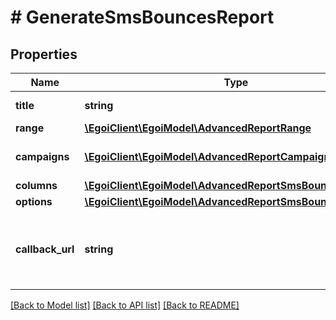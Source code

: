 # # GenerateSmsBouncesReport

## Properties

Name | Type | Description | Notes
------------ | ------------- | ------------- | -------------
**title** | **string** | Advanced report title | 
**range** | [**\EgoiClient\EgoiModel\AdvancedReportRange**](AdvancedReportRange.md) |  | 
**campaigns** | [**\EgoiClient\EgoiModel\AdvancedReportCampaignsObject[]**](AdvancedReportCampaignsObject.md) | Campaigns of the report | 
**columns** | [**\EgoiClient\EgoiModel\AdvancedReportSmsBouncesColumns**](AdvancedReportSmsBouncesColumns.md) |  | 
**options** | [**\EgoiClient\EgoiModel\AdvancedReportSmsBouncesOptions**](AdvancedReportSmsBouncesOptions.md) |  | 
**callback_url** | **string** | URL which will receive the information of the report | [optional] 

[[Back to Model list]](../../README.md#documentation-for-models) [[Back to API list]](../../README.md#documentation-for-api-endpoints) [[Back to README]](../../README.md)


